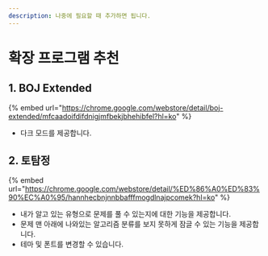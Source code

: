 ```yaml
---
description: 나중에 필요할 때 추가하면 됩니다.
---
```


# 확장 프로그램 추천

## 1. BOJ Extended

{% embed url="https://chrome.google.com/webstore/detail/boj-extended/mfcaadoifdifdnigjmfbekjbhehibfel?hl=ko" %}

* 다크 모드를 제공합니다.

## 2. 토탐정

{% embed url="https://chrome.google.com/webstore/detail/%ED%86%A0%ED%83%90%EC%A0%95/hannhecbnjnnbbafffmogdlnajpcomek?hl=ko" %}

* 내가 알고 있는 유형으로 문제를 풀 수 있는지에 대한 기능을 제공합니다.
* 문제 맨 아래에 나와있는 알고리즘 분류를 보지 못하게 잠글 수 있는 기능을 제공합니다.
* 테마 및 폰트를 변경할 수 있습니다.

